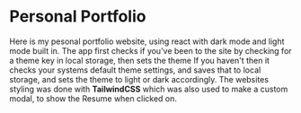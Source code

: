 <h1>Personal Portfolio</h1>
<p>
  Here is my pesonal portfolio website, using react with dark mode and light mode built in.
  The app first checks if you've been to the site by checking for a theme key in local storage, then sets the theme
  If you haven't then it checks your systems default theme settings, and saves that to local storage,
  and sets the theme to light or dark accordingly. The websites styling was done with <strong>TailwindCSS</strong>
  which was also used to make a custom modal, to show the Resume when clicked on.
</p>
